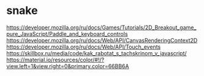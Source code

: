 # snake
https://developer.mozilla.org/ru/docs/Games/Tutorials/2D_Breakout_game_pure_JavaScript/Paddle_and_keyboard_controls </br>
https://developer.mozilla.org/ru/docs/Web/API/CanvasRenderingContext2D </br>
https://developer.mozilla.org/ru/docs/Web/API/Touch_events </br>
https://skillbox.ru/media/code/kak_rabotat_s_tachskrinom_v_javascript/ </br>
https://material.io/resources/color/#!/?view.left=1&view.right=0&primary.color=66BB6A
